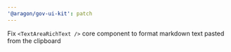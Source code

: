 ```yaml
---
'@aragon/gov-ui-kit': patch
---
```


Fix `<TextAreaRichText />` core component to format markdown text pasted from the clipboard

